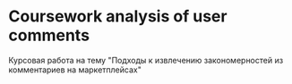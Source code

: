 # Coursework analysis of user comments
Курсовая работа на тему "Подходы к извлечению закономерностей из комментариев на маркетплейсах"
